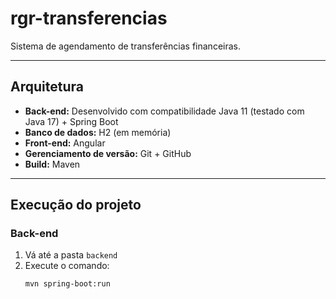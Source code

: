 # rgr-transferencias

Sistema de agendamento de transferências financeiras.

---

## Arquitetura

- **Back-end:** Desenvolvido com compatibilidade Java 11 (testado com Java 17) + Spring Boot  
- **Banco de dados:** H2 (em memória)  
- **Front-end:** Angular  
- **Gerenciamento de versão:** Git + GitHub  
- **Build:** Maven  

---

## Execução do projeto

### Back-end
1. Vá até a pasta `backend`
2. Execute o comando:
   ```bash
   mvn spring-boot:run
